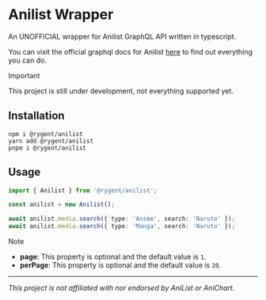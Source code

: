 # Anilist Wrapper

An UNOFFICIAL wrapper for Anilist GraphQL API written in typescript.

You can visit the official graphql docs for Anilist [here][anilist docs] to find out everything you can do.

> [!IMPORTANT]
> This project is still under development, not everything supported yet.

## Installation

```sh-session
npm i @rygent/anilist
yarn add @rygent/anilist
pnpm i @rygent/anilist
```

## Usage

```ts
import { Anilist } from '@rygent/anilist';

const anilist = new Anilist();

await anilist.media.search({ type: 'Anime', search: 'Naruto' });
await anilist.media.search({ type: 'Manga', search: 'Naruto' });
```

> [!NOTE]
>
> -   **page**: This property is optional and the default value is `1`.
> -   **perPage**: This property is optional and the default value is `20`.

---

<i>This project is not affiliated with nor endorsed by AniList or AniChart.</i>

<!-- LINKS -->

[anilist docs]: https://anilist.github.io/ApiV2-GraphQL-Docs/
